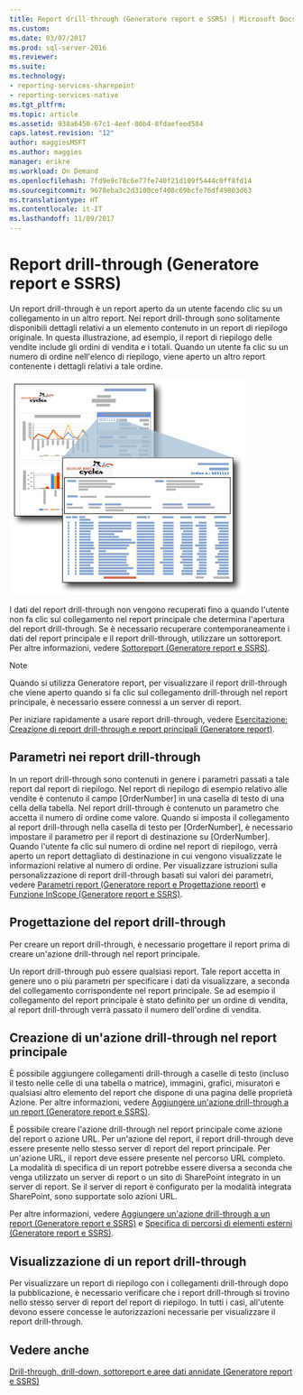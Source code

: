 ```yaml
---
title: Report drill-through (Generatore report e SSRS) | Microsoft Docs
ms.custom: 
ms.date: 03/07/2017
ms.prod: sql-server-2016
ms.reviewer: 
ms.suite: 
ms.technology:
- reporting-services-sharepoint
- reporting-services-native
ms.tgt_pltfrm: 
ms.topic: article
ms.assetid: 938a6450-67c1-4eef-80b4-8fdaefeed584
caps.latest.revision: "12"
author: maggiesMSFT
ms.author: maggies
manager: erikre
ms.workload: On Demand
ms.openlocfilehash: 7fd9e9c78c6e77fe740f21d109f5444c0ff8fd14
ms.sourcegitcommit: 9678eba3c2d3100cef408c69bcfe76df49803d63
ms.translationtype: HT
ms.contentlocale: it-IT
ms.lasthandoff: 11/09/2017
---
```

# <a name="drillthrough-reports-report-builder-and-ssrs"></a>Report drill-through (Generatore report e SSRS)
  Un report drill-through è un report aperto da un utente facendo clic su un collegamento in un altro report. Nei report drill-through sono solitamente disponibili dettagli relativi a un elemento contenuto in un report di riepilogo originale. In questa illustrazione, ad esempio, il report di riepilogo delle vendite include gli ordini di vendita e i totali. Quando un utente fa clic su un numero di ordine nell'elenco di riepilogo, viene aperto un altro report contenente i dettagli relativi a tale ordine.  
  
 ![rs_DrillThru](../../reporting-services/report-design/media/rs-drillthru.gif "rs_DrillThru")  
  
 I dati del report drill-through non vengono recuperati fino a quando l'utente non fa clic sul collegamento nel report principale che determina l'apertura del report drill-through. Se è necessario recuperare contemporaneamente i dati del report principale e il report drill-through, utilizzare un sottoreport. Per altre informazioni, vedere [Sottoreport &#40;Generatore report e SSRS&#41;](../../reporting-services/report-design/subreports-report-builder-and-ssrs.md).  
  
> [!NOTE]  
>  Quando si utilizza Generatore report, per visualizzare il report drill-through che viene aperto quando si fa clic sul collegamento drill-through nel report principale, è necessario essere connessi a un server di report.  
  
 Per iniziare rapidamente a usare report drill-through, vedere [Esercitazione: Creazione di report drill-through e report principali &#40;Generatore report&#41;](../../reporting-services/tutorial-creating-drillthrough-and-main-reports-report-builder.md). 
   
## <a name="parameters-in-drillthrough-reports"></a>Parametri nei report drill-through  
 In un report drill-through sono contenuti in genere i parametri passati a tale report dal report di riepilogo. Nel report di riepilogo di esempio relativo alle vendite è contenuto il campo [OrderNumber] in una casella di testo di una cella della tabella. Nel report drill-through è contenuto un parametro che accetta il numero di ordine come valore. Quando si imposta il collegamento al report drill-through nella casella di testo per [OrderNumber], è necessario impostare il parametro per il report di destinazione su [OrderNumber]. Quando l'utente fa clic sul numero di ordine nel report di riepilogo, verrà aperto un report dettagliato di destinazione in cui vengono visualizzate le informazioni relative al numero di ordine. Per visualizzare istruzioni sulla personalizzazione di report drill-through basati sui valori dei parametri, vedere [Parametri report &#40;Generatore report e Progettazione report&#41;](../../reporting-services/report-design/report-parameters-report-builder-and-report-designer.md) e [Funzione InScope &#40;Generatore report e SSRS&#41;](../../reporting-services/report-design/report-builder-functions-inscope-function.md).  
  
## <a name="designing-the-drillthrough-report"></a>Progettazione del report drill-through  
 Per creare un report drill-through, è necessario progettare il report prima di creare un'azione drill-through nel report principale.  
  
 Un report drill-through può essere qualsiasi report. Tale report accetta in genere uno o più parametri per specificare i dati da visualizzare, a seconda del collegamento corrispondente nel report principale. Se ad esempio il collegamento del report principale è stato definito per un ordine di vendita, al report drill-through verrà passato il numero dell'ordine di vendita.  
  
## <a name="creating-a-drillthrough-action-in-the-main-report"></a>Creazione di un'azione drill-through nel report principale  
 È possibile aggiungere collegamenti drill-through a caselle di testo (incluso il testo nelle celle di una tabella o matrice), immagini, grafici, misuratori e qualsiasi altro elemento del report che dispone di una pagina delle proprietà Azione. Per altre informazioni, vedere [Aggiungere un'azione drill-through a un report &#40;Generatore report e SSRS&#41;](../../reporting-services/report-design/add-a-drillthrough-action-on-a-report-report-builder-and-ssrs.md).  
  
 È possibile creare l'azione drill-through nel report principale come azione del report o azione URL. Per un'azione del report, il report drill-through deve essere presente nello stesso server di report del report principale. Per un'azione URL, il report deve essere presente nel percorso URL completo. La modalità di specifica di un report potrebbe essere diversa a seconda che venga utilizzato un server di report o un sito di SharePoint integrato in un server di report. Se il server di report è configurato per la modalità integrata SharePoint, sono supportate solo azioni URL.  
  
 Per altre informazioni, vedere [Aggiungere un'azione drill-through a un report &#40;Generatore report e SSRS&#41;](../../reporting-services/report-design/add-a-drillthrough-action-on-a-report-report-builder-and-ssrs.md) e [Specifica di percorsi di elementi esterni &#40;Generatore report e SSRS&#41;](../../reporting-services/report-design/specifying-paths-to-external-items-report-builder-and-ssrs.md).  
  
## <a name="viewing-a-drillthrough-report"></a>Visualizzazione di un report drill-through  
 Per visualizzare un report di riepilogo con i collegamenti drill-through dopo la pubblicazione, è necessario verificare che i report drill-through si trovino nello stesso server di report del report di riepilogo. In tutti i casi, all'utente devono essere concesse le autorizzazioni necessarie per visualizzare il report drill-through.  
  
## <a name="see-also"></a>Vedere anche  
 [Drill-through, drill-down, sottoreport e aree dati annidate &#40;Generatore report e SSRS&#41;](../../reporting-services/report-design/drillthrough-drilldown-subreports-and-nested-data-regions.md)  
  
  
